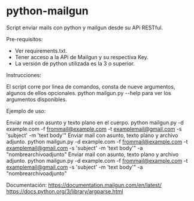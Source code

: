 # python-mailgun
Script enviar mails con python y mailgun desde su APi RESTful.

Pre-requisitos:
* Ver requirements.txt.
* Tener acceso a la APi de Mailgun y su respectiva Key. 
* La versión de python utilizada es la 3 o superior. 

Instrucciones:

El script corre por linea de comandos, consta de nueve argumentos, algunos de ellos opcionales. 
python mailgun.py --help para ver los argumentos disponibles.

Ejemplo de uso:

Enviar mail con asunto y texto plano en el cuerpo. 
python mailgun.py -d example.com -f frommail@example.com -t examplemail@gmail.com -s 'subject' -m 'text body'"
Enviar mail con asunto, texto plano y archivo adjunto.
python mailgun.py -d example.com -f frommail@example.com -t examplemail@gmail.com -s 'subject' -m 'text body'" -a "nombrearchivoadjunto"
Enviar mail con asunto, texto plano y archivo adjunto.
python mailgun.py -d example.com -f frommail@example.com -t examplemail@gmail.com -s 'subject' -m 'text body'" -a "nombrearchivoadjunto" 

Documentación:
https://documentation.mailgun.com/en/latest/
https://docs.python.org/3/library/argparse.html




